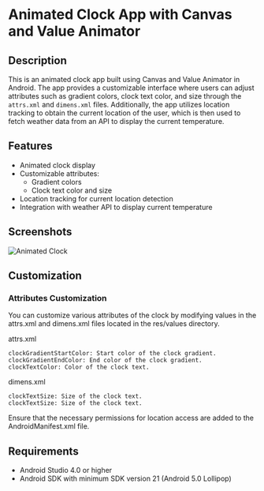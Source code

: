 # Animated Clock App with Canvas and Value Animator

## Description
This is an animated clock app built using Canvas and Value Animator in Android. The app provides a customizable interface where users can adjust attributes such as gradient colors, clock text color, and size through the `attrs.xml` and `dimens.xml` files. Additionally, the app utilizes location tracking to obtain the current location of the user, which is then used to fetch weather data from an API to display the current temperature.

## Features
- Animated clock display
- Customizable attributes:
  - Gradient colors
  - Clock text color and size
- Location tracking for current location detection
- Integration with weather API to display current temperature

## Screenshots
![Animated Clock](screenshots/animated_clock.png)

## Customization
### Attributes Customization
You can customize various attributes of the clock by modifying values in the attrs.xml and dimens.xml files located in the res/values directory.

attrs.xml
```
clockGradientStartColor: Start color of the clock gradient.
clockGradientEndColor: End color of the clock gradient.
clockTextColor: Color of the clock text.
```
dimens.xml
```
clockTextSize: Size of the clock text.
clockTextSize: Size of the clock text.
```
Ensure that the necessary permissions for location access are added to the AndroidManifest.xml file.

## Requirements
- Android Studio 4.0 or higher
- Android SDK with minimum SDK version 21 (Android 5.0 Lollipop)

